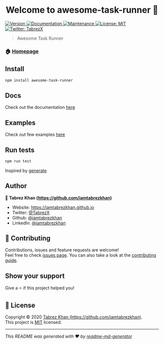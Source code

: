 <h1 align="center">Welcome to awesome-task-runner 👋</h1>
<p>
  <a href="https://www.npmjs.com/package/awesome-task-runner" target="_blank">
    <img alt="Version" src="https://img.shields.io/npm/v/awesome-task-runner.svg">
  </a>
  <a href="https://github.com/iamtabrezkhan/awesome-task-runner#readme" target="_blank">
    <img alt="Documentation" src="https://img.shields.io/badge/documentation-yes-brightgreen.svg" />
  </a>
  <a href="https://github.com/iamtabrezkhan/awesome-task-runner/graphs/commit-activity" target="_blank">
    <img alt="Maintenance" src="https://img.shields.io/badge/Maintained%3F-yes-green.svg" />
  </a>
  <a href="https://github.com/iamtabrezkhan/awesome-task-runner/blob/master/LICENSE" target="_blank">
    <img alt="License: MIT" src="https://img.shields.io/github/license/iamtabrezkhan/awesome-task-runner" />
  </a>
  <a href="https://twitter.com/TabrezX" target="_blank">
    <img alt="Twitter: TabrezX" src="https://img.shields.io/twitter/follow/TabrezX.svg?style=social" />
  </a>
</p>

> Awesome Task Runner

### 🏠 [Homepage](https://github.com/iamtabrezkhan/awesome-task-runner#readme)

## Install

```sh
npm install awesome-task-runner
```

## Docs

Check out the documentation [here](docs/DOCUMENTATION.md)

## Examples

Check out few examples [here](docs/EXAMPLES.md)

## Run tests

```sh
npm run test
```

Inspired by [generate](https://github.com/generate/generate)

## Author

👤 **Tabrez Khan (https://github.com/iamtabrezkhan)**

- Website: https://iamtabrezkhan.github.io
- Twitter: [@TabrezX](https://twitter.com/TabrezX)
- Github: [@iamtabrezkhan](https://github.com/iamtabrezkhan)
- LinkedIn: [@iamtabrezkhan](https://linkedin.com/in/iamtabrezkhan)

## 🤝 Contributing

Contributions, issues and feature requests are welcome!<br />Feel free to check [issues page](https://github.com/iamtabrezkhan/awesome-task-runner/issues). You can also take a look at the [contributing guide](https://github.com/iamtabrezkhan/awesome-task-runner/blob/master/CONTRIBUTING.md).

## Show your support

Give a ⭐️ if this project helped you!

## 📝 License

Copyright © 2020 [Tabrez Khan (https://github.com/iamtabrezkhan)](https://github.com/iamtabrezkhan).<br />
This project is [MIT](https://github.com/iamtabrezkhan/awesome-task-runner/blob/master/LICENSE) licensed.

---

_This README was generated with ❤️ by [readme-md-generator](https://github.com/kefranabg/readme-md-generator)_
